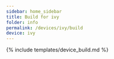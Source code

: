 ```yaml
---
sidebar: home_sidebar
title: Build for ivy
folder: info
permalink: /devices/ivy/build
device: ivy
---
```

{% include templates/device_build.md %}

